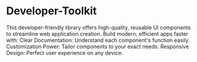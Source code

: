 # Developer-Toolkit
This developer-friendly library offers high-quality, reusable UI components to streamline web application creation. Build modern, efficient apps faster with: Clear Documentation: Understand each component's function easily. Customization Power: Tailor components to your exact needs. Responsive Design: Perfect user experience on any device.
